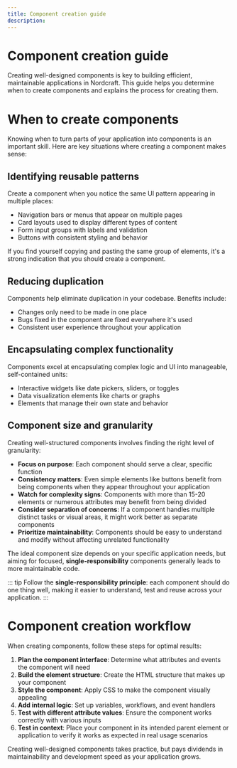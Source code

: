 ```yaml
---
title: Component creation guide
description:
---
```


# Component creation guide
Creating well-designed components is key to building efficient, maintainable applications in Nordcraft. This guide helps you determine when to create components and explains the process for creating them.

# When to create components
Knowing when to turn parts of your application into components is an important skill. Here are key situations where creating a component makes sense:

## Identifying reusable patterns
Create a component when you notice the same UI pattern appearing in multiple places:
- Navigation bars or menus that appear on multiple pages
- Card layouts used to display different types of content
- Form input groups with labels and validation
- Buttons with consistent styling and behavior

If you find yourself copying and pasting the same group of elements, it's a strong indication that you should create a component.

## Reducing duplication
Components help eliminate duplication in your codebase. Benefits include:
- Changes only need to be made in one place
- Bugs fixed in the component are fixed everywhere it's used
- Consistent user experience throughout your application

## Encapsulating complex functionality
Components excel at encapsulating complex logic and UI into manageable, self-contained units:
- Interactive widgets like date pickers, sliders, or toggles
- Data visualization elements like charts or graphs
- Elements that manage their own state and behavior

## Component size and granularity
Creating well-structured components involves finding the right level of granularity:
- **Focus on purpose**: Each component should serve a clear, specific function
- **Consistency matters**: Even simple elements like buttons benefit from being components when they appear throughout your application
- **Watch for complexity signs**: Components with more than 15-20 elements or numerous attributes may benefit from being divided
- **Consider separation of concerns**: If a component handles multiple distinct tasks or visual areas, it might work better as separate components
- **Prioritize maintainability**: Components should be easy to understand and modify without affecting unrelated functionality

The ideal component size depends on your specific application needs, but aiming for focused, **single-responsibility** components generally leads to more maintainable code.

::: tip
Follow the **single-responsibility principle**: each component should do one thing well, making it easier to understand, test and reuse across your application.
:::

# Component creation workflow
When creating components, follow these steps for optimal results:
1. **Plan the component interface**: Determine what attributes and events the component will need
2. **Build the element structure**: Create the HTML structure that makes up your component
3. **Style the component**: Apply CSS to make the component visually appealing
4. **Add internal logic**: Set up variables, workflows, and event handlers
5. **Test with different attribute values**: Ensure the component works correctly with various inputs
6. **Test in context**: Place your component in its intended parent element or application to verify it works as expected in real usage scenarios

Creating well-designed components takes practice, but pays dividends in maintainability and development speed as your application grows.